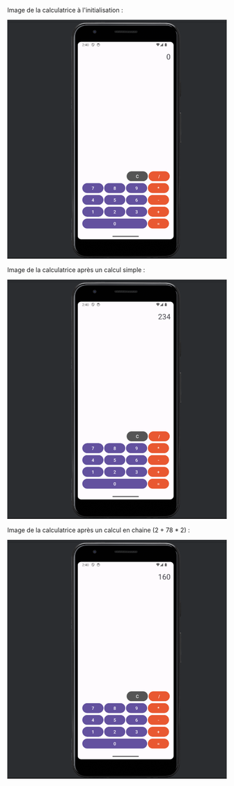Image de la calculatrice à l'initialisation :

![calculatrice initial](app/images/originalState.png)

Image de la calculatrice après un calcul simple :

![simple-calcul](app/images/simple-calcul.png)

Image de la calculatrice après un calcul en chaine (2 + 78 * 2) :

![chain-calcul](app/images/chain-calcul.png)
